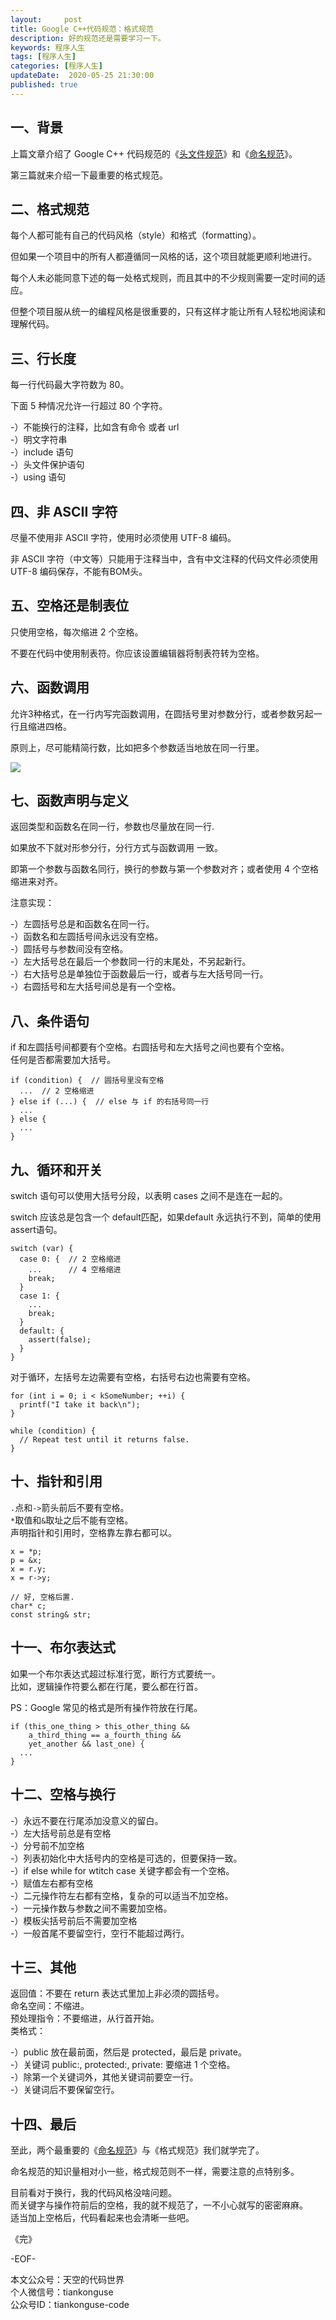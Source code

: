 ```yaml
---   
layout:     post  
title: Google C++代码规范：格式规范  
description: 好的规范还是需要学习一下。  
keywords: 程序人生  
tags: [程序人生]    
categories: [程序人生]  
updateDate:  2020-05-25 21:30:00  
published: true  
---  
```



## 一、背景  


上篇文章介绍了 Google C++ 代码规范的《[头文件规范](https://mp.weixin.qq.com/s/8OeyPPRoD1ZGnJ9r44sJgQ)》和《[命名规范](https://mp.weixin.qq.com/s/2O0ox45gIRRVHPrTjBRxsQ)》。  


第三篇就来介绍一下最重要的格式规范。  


 ## 二、格式规范  


每个人都可能有自己的代码风格（style）和格式（formatting）。  


但如果一个项目中的所有人都遵循同一风格的话，这个项目就能更顺利地进行。  


每个人未必能同意下述的每一处格式规则，而且其中的不少规则需要一定时间的适应。  


但整个项目服从统一的编程风格是很重要的，只有这样才能让所有人轻松地阅读和理解代码。  


## 三、行长度  


每一行代码最大字符数为 80。  


下面 5 种情况允许一行超过 80 个字符。  


-）不能换行的注释，比如含有命令 或者 url  
-）明文字符串  
-）include 语句  
-）头文件保护语句  
-）using 语句  


## 四、非 ASCII 字符  


尽量不使用非 ASCII 字符，使用时必须使用 UTF-8 编码。  


非 ASCII 字符（中文等）只能用于注释当中，含有中文注释的代码文件必须使用 UTF-8 编码保存，不能有BOM头。  


## 五、空格还是制表位  


只使用空格，每次缩进 2 个空格。  


不要在代码中使用制表符。你应该设置编辑器将制表符转为空格。  


## 六、函数调用  


允许3种格式，在一行内写完函数调用，在圆括号里对参数分行，或者参数另起一行且缩进四格。  


原则上，尽可能精简行数，比如把多个参数适当地放在同一行里。  


![](https://res2020.tiankonguse.com/images/2020/05/25/001.png)  



## 七、函数声明与定义  


返回类型和函数名在同一行，参数也尽量放在同一行.  


如果放不下就对形参分行，分行方式与函数调用 一致。  


即第一个参数与函数名同行，换行的参数与第一个参数对齐；或者使用 4 个空格缩进来对齐。  


注意实现：  


-）左圆括号总是和函数名在同一行。  
-）函数名和左圆括号间永远没有空格。  
-）圆括号与参数间没有空格。  
-）左大括号总在最后一个参数同一行的末尾处，不另起新行。  
-）右大括号总是单独位于函数最后一行，或者与左大括号同一行。  
-）右圆括号和左大括号间总是有一个空格。  


## 八、条件语句  


if 和左圆括号间都要有个空格。右圆括号和左大括号之间也要有个空格。  
任何是否都需要加大括号。  


```
if (condition) {  // 圆括号里没有空格
  ...  // 2 空格缩进
} else if (...) {  // else 与 if 的右括号同一行
  ...
} else {
  ...
}
```

## 九、循环和开关  


switch 语句可以使用大括号分段，以表明 cases 之间不是连在一起的。  


switch 应该总是包含一个 default匹配，如果default 永远执行不到，简单的使用 assert语句。  


```
switch (var) {
  case 0: {  // 2 空格缩进
    ...      // 4 空格缩进
    break;
  }
  case 1: {
    ...
    break;
  }
  default: {
    assert(false);
  }
}
```


对于循环，左括号左边需要有空格，右括号右边也需要有空格。  


```
for (int i = 0; i < kSomeNumber; ++i) {
  printf("I take it back\n");
}

while (condition) {
  // Repeat test until it returns false.
}
```


## 十、指针和引用  


`.`点和`->`箭头前后不要有空格。  
`*`取值和`&`取址之后不能有空格。  
声明指针和引用时，空格靠左靠右都可以。  


```
x = *p;
p = &x;
x = r.y;
x = r->y;

// 好, 空格后置.
char* c;
const string& str;
```


## 十一、布尔表达式  


如果一个布尔表达式超过标准行宽，断行方式要统一。  
比如，逻辑操作符要么都在行尾，要么都在行首。  


PS：Google 常见的格式是所有操作符放在行尾。  


```
if (this_one_thing > this_other_thing &&
    a_third_thing == a_fourth_thing &&
    yet_another && last_one) {
  ...
}
```


## 十二、空格与换行  


-）永远不要在行尾添加没意义的留白。  
-）左大括号前总是有空格  
-）分号前不加空格  
-）列表初始化中大括号内的空格是可选的，但要保持一致。  
-）if else while for wtitch case 关键字都会有一个空格。  
-）赋值左右都有空格  
-）二元操作符左右都有空格，复杂的可以适当不加空格。  
-）一元操作数与参数之间不需要加空格。  
-）模板尖括号前后不需要加空格  
-）一般首尾不要留空行，空行不能超过两行。  


## 十三、其他  


返回值：不要在 return 表达式里加上非必须的圆括号。  
命名空间：不缩进。  
预处理指令：不要缩进，从行首开始。  
类格式：  


-）public 放在最前面，然后是 protected，最后是 private。  
-）关键词 public:, protected:, private: 要缩进 1 个空格。  
-）除第一个关键词外，其他关键词前要空一行。  
-）关键词后不要保留空行。  


## 十四、最后  


至此，两个最重要的《[命名规范](https://mp.weixin.qq.com/s/2O0ox45gIRRVHPrTjBRxsQ)》与《格式规范》我们就学完了。  


命名规范的知识量相对小一些，格式规范则不一样，需要注意的点特别多。  


目前看对于换行，我的代码风格没啥问题。  
而关键字与操作符前后的空格，我的就不规范了，一不小心就写的密密麻麻。  
适当加上空格后，代码看起来也会清晰一些吧。  




《完》


-EOF-  



本文公众号：天空的代码世界  
个人微信号：tiankonguse  
公众号ID：tiankonguse-code  
  

